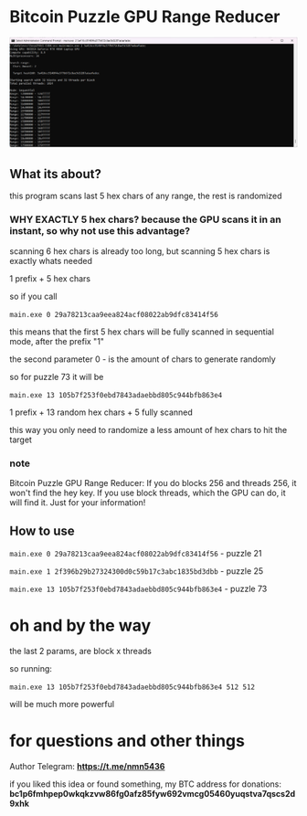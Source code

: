 # Bitcoin Puzzle GPU Range Reducer

<img src="https://raw.githubusercontent.com/puzzleman22/Bitcoin-Puzzle-Range-Reducer/refs/heads/main/BPRD.png" />

## What its about?

this program scans last 5 hex chars of any range, the rest is randomized

### WHY EXACTLY 5 hex chars? because the GPU scans it in an instant, so why not use this advantage?

scanning 6 hex chars is already too long, but scanning 5 hex chars is exactly whats needed

1 prefix + 5 hex chars

so if you call

`main.exe 0 29a78213caa9eea824acf08022ab9dfc83414f56`

this means that the first 5 hex chars will be fully scanned in sequential mode, after the prefix "1"

the second parameter 0 - is the amount of chars to generate randomly 

so for puzzle 73 it will be

`main.exe 13 105b7f253f0ebd7843adaebbd805c944bfb863e4`

1 prefix + 13 random hex chars + 5 fully scanned

this way you only need to randomize a less amount of hex chars to hit the target

### note

Bitcoin Puzzle GPU Range Reducer: If you do blocks 256 and threads 256, it won't find the hey key.
If you use block threads, which the GPU can do, it will find it. Just for your information!

## How to use

`main.exe 0 29a78213caa9eea824acf08022ab9dfc83414f56` - puzzle 21

`main.exe 1 2f396b29b27324300d0c59b17c3abc1835bd3dbb` - puzzle 25

`main.exe 13 105b7f253f0ebd7843adaebbd805c944bfb863e4` - puzzle 73

# oh and by the way

the last 2 params, are block x threads

so running:

`main.exe 13 105b7f253f0ebd7843adaebbd805c944bfb863e4 512 512`

will be much more powerful

# for questions and other things
Author Telegram: **https://t.me/nmn5436**

if you liked this idea or found something, my BTC address for donations:
**bc1p6fmhpep0wkqkzvw86fg0afz85fyw692vmcg05460yuqstva7qscs2d9xhk**

